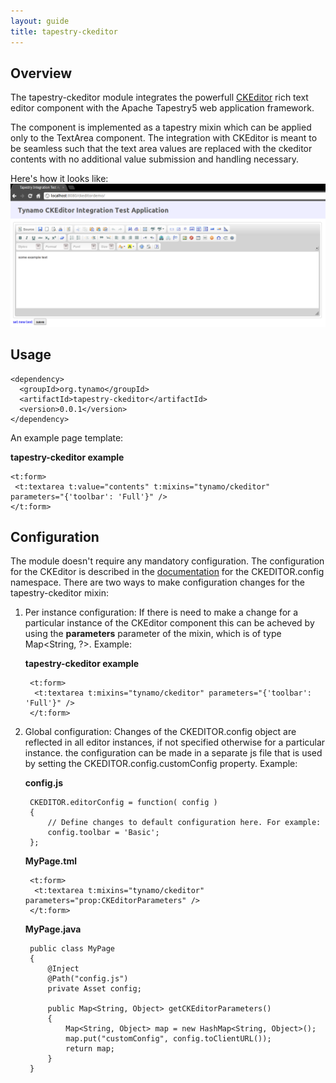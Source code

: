 ```yaml
---
layout: guide
title: tapestry-ckeditor
---
```

## Overview

The tapestry-ckeditor module integrates the powerfull [CKEditor](http://ckeditor.com/) rich text editor component with the Apache Tapestry5 web application framework.

The component is implemented as a tapestry mixin which can be applied only to the TextArea component. The integration with CKEditor is meant to be seamless such that the text area values are replaced with the ckeditor contents with no additional value submission and handling necessary.

Here's how it looks like:
![ckeditor screenshot](/assets/media/tapestry-ckeditor.png)

## Usage

	<dependency>
	  <groupId>org.tynamo</groupId>
	  <artifactId>tapestry-ckeditor</artifactId>
	  <version>0.0.1</version>
	</dependency>

An example page template:

**tapestry-ckeditor example**

	<t:form>
	 <t:textarea t:value="contents" t:mixins="tynamo/ckeditor" parameters="{'toolbar': 'Full'}" />
	</t:form>

## Configuration

The module doesn't require any mandatory configuration. The configuration for the CKEditor is described in the [documentation](http://docs.cksource.com/ckeditor_api/symbols/CKEDITOR.config.html) for the CKEDITOR.config namespace. There are two ways to make configuration changes for the tapestry-ckeditor mixin:

1. Per instance configuration: If there is need to make a change for a particular instance of the CKEditor component this can be acheved by using the **parameters** parameter of the mixin, which is of type Map<String, ?>. Example:

	**tapestry-ckeditor example**
	
		<t:form>
		 <t:textarea t:mixins="tynamo/ckeditor" parameters="{'toolbar': 'Full'}" />
		</t:form>

2. Global configuration: Changes of the CKEDITOR.config object  are reflected in all editor instances, if not specified otherwise for a particular instance. the configuration can be made in a separate js file that is used by setting the CKEDITOR.config.customConfig property. Example: 

	**config.js**
	
		CKEDITOR.editorConfig = function( config )
		{
			// Define changes to default configuration here. For example:
			config.toolbar = 'Basic';
		};
	
	**MyPage.tml**
	
		<t:form>
		 <t:textarea t:mixins="tynamo/ckeditor" parameters="prop:CKEditorParameters" />
		</t:form>
	
	**MyPage.java**
	
		public class MyPage
		{
			@Inject
			@Path("config.js")
			private Asset config;
		
			public Map<String, Object> getCKEditorParameters()
			{
				Map<String, Object> map = new HashMap<String, Object>();
				map.put("customConfig", config.toClientURL());
				return map;
			}
		}


